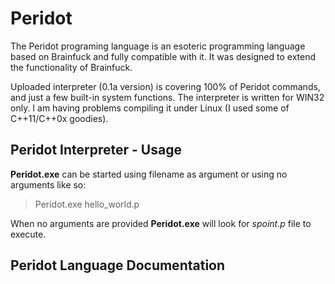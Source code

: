 Peridot
=======

The Peridot programing language is an esoteric programming language based on Brainfuck and fully compatible with it.
It was designed to extend the functionality of Brainfuck.

Uploaded interpreter (0.1a version) is covering 100% of Peridot commands, and just a few built-in system functions.
The interpreter is written for WIN32 only. I am having problems compiling it under Linux (I used some of C++11/C++0x goodies).

Peridot Interpreter - Usage
---------------------------

**Peridot.exe** can be started using filename as argument or using no arguments like so:

> Peridot.exe hello_world.p

When no arguments are provided **Peridot.exe** will look for *spoint.p* file to execute.

Peridot Language Documentation
------------------------------
